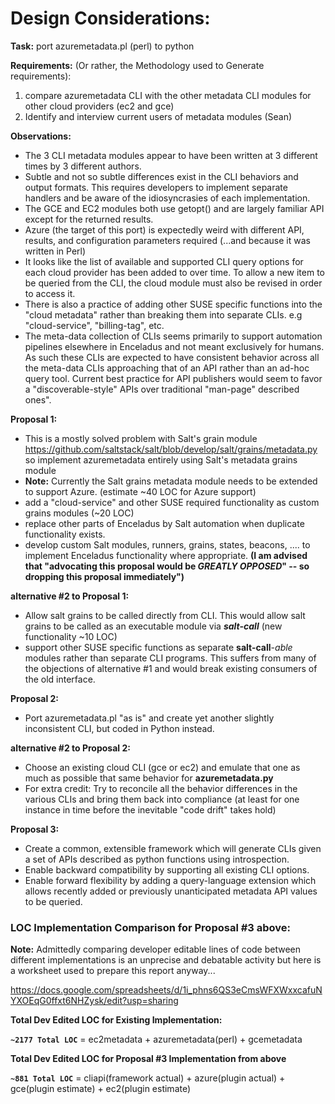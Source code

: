 # Design Considerations:
**Task:** port azuremetadata.pl (perl) to python

**Requirements:**
(Or rather, the Methodology used to Generate requirements):
1. compare azuremetadata CLI with the other metadata CLI modules for other cloud providers (ec2 and gce)
2. Identify and interview current users of metadata modules (Sean)

**Observations:**
- The 3 CLI metadata modules appear to have been written at 3 different times by 3 different
authors.
- Subtle and not so subtle differences exist in the CLI behaviors and output formats.
This requires developers to implement separate handlers and be aware of the idiosyncrasies
of each implementation.
- The GCE and EC2 modules both use getopt() and are largely familiar API except for
the returned results.
- Azure (the target of this port) is expectedly weird with different API, results, and configuration parameters
required (...and because it was written in Perl)
- It looks like the list of available and supported CLI query options for each cloud provider
has been added to over time.
To allow a new item to be queried from the CLI, the cloud module must also
be revised in order to access it.
- There is also a practice of adding other SUSE specific functions into the "cloud metadata"
rather than breaking them into separate CLIs. e.g "cloud-service", "billing-tag", etc.
- The meta-data collection of CLIs seems primarily to support automation pipelines elsewhere
in Enceladus and not meant exclusively for humans.
As such these CLIs are expected to have consistent behavior across all the meta-data CLIs
approaching that of an API rather than an ad-hoc query tool. Current best practice for API
publishers would seem to favor a "discoverable-style" APIs over traditional "man-page" described
ones".

**Proposal 1:**

- This is a mostly solved problem with Salt's grain module <https://github.com/saltstack/salt/blob/develop/salt/grains/metadata.py>
so implement azuremetadata entirely using Salt's metadata grains module 
- **Note:** Currently the Salt grains metadata module needs to be extended to support Azure. 
(estimate ~40 LOC for Azure support)
- add a "cloud-service" and other SUSE required functionality as custom grains modules (~20 LOC)
- replace other parts of Enceladus by Salt automation when duplicate functionality exists.
- develop custom Salt modules, runners, grains, states, beacons, .... to
implement Enceladus functionality where appropriate.
**(I am advised that "advocating this proposal would be _GREATLY OPPOSED_" -- so
dropping this proposal immediately")**

**alternative #2 to Proposal 1:**
- Allow salt grains to be called directly from CLI. This would allow salt grains to be called
as an executable module via **_salt-call_** (new functionality ~10 LOC)
- support other SUSE specific functions as separate **salt-call**-_able_ modules
rather than separate CLI programs.
This suffers from many of the objections of alternative #1 and would break existing consumers of
the old interface.

**Proposal 2:**

- Port azuremetadata.pl "as is" and create yet another slightly inconsistent CLI, but coded in Python instead.

**alternative #2 to Proposal 2:**

- Choose an existing cloud CLI (gce or ec2) and emulate that one as much as possible that same
behavior for **azuremetadata.py**
- For extra credit: Try to reconcile all the behavior differences in the various CLIs and
bring them back into compliance (at
least for one instance in time before the inevitable "code drift" takes hold)


**Proposal 3:**

- Create a common, extensible framework which will generate CLIs given a set of APIs
described as python functions using introspection.
- Enable backward compatibility by supporting all existing CLI options.
- Enable forward flexibility by adding a query-language extension which allows recently
added or previously unanticipated metadata API values to be queried.


### LOC Implementation Comparison for Proposal #3 above:
**Note:** Admittedly comparing developer editable lines of code between different implementations
is an unprecise and debatable activity but here is a worksheet used to prepare this report anyway...


https://docs.google.com/spreadsheets/d/1i_phns6QS3eCmsWFXWxxcafuNYXOEqG0ffxt6NHZysk/edit?usp=sharing

**Total Dev Edited LOC for Existing Implementation:**

**`~2177 Total LOC`** = ec2metadata + azuremetadata(perl) + gcemetadata


**Total Dev Edited LOC for Proposal #3 Implementation from above**

**`~881 Total LOC`** = cliapi(framework actual) + azure(plugin actual) + gce(plugin estimate) + ec2(plugin estimate)

